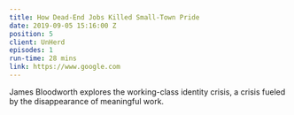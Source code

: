 ```yaml
---
title: How Dead-End Jobs Killed Small-Town Pride
date: 2019-09-05 15:16:00 Z
position: 5
client: UnHerd
episodes: 1
run-time: 28 mins
link: https://www.google.com
---
```


James Bloodworth explores the working-class identity crisis, a crisis fueled by the disappearance of meaningful work.